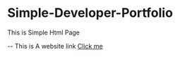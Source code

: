# Simple-Developer-Portfolio
This is Simple Html Page

-- This is A website link
<a href="https://imesh-bandar.github.io/Simple-Developer-Portfolio/">Click me</a>
